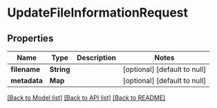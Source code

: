 # UpdateFileInformationRequest
## Properties

Name | Type | Description | Notes
------------ | ------------- | ------------- | -------------
**filename** | **String** |  | [optional] [default to null]
**metadata** | **Map** |  | [optional] [default to null]

[[Back to Model list]](../README.md#documentation-for-models) [[Back to API list]](../README.md#documentation-for-api-endpoints) [[Back to README]](../README.md)

